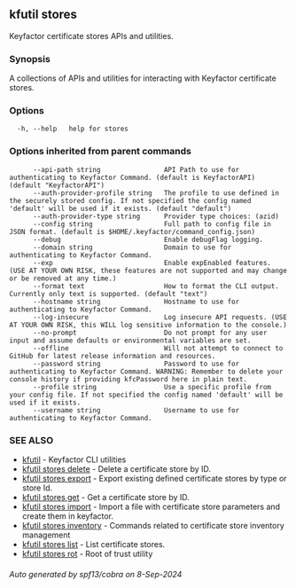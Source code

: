 ## kfutil stores

Keyfactor certificate stores APIs and utilities.

### Synopsis

A collections of APIs and utilities for interacting with Keyfactor certificate stores.

### Options

```
  -h, --help   help for stores
```

### Options inherited from parent commands

```
      --api-path string                API Path to use for authenticating to Keyfactor Command. (default is KeyfactorAPI) (default "KeyfactorAPI")
      --auth-provider-profile string   The profile to use defined in the securely stored config. If not specified the config named 'default' will be used if it exists. (default "default")
      --auth-provider-type string      Provider type choices: (azid)
      --config string                  Full path to config file in JSON format. (default is $HOME/.keyfactor/command_config.json)
      --debug                          Enable debugFlag logging.
      --domain string                  Domain to use for authenticating to Keyfactor Command.
      --exp                            Enable expEnabled features. (USE AT YOUR OWN RISK, these features are not supported and may change or be removed at any time.)
      --format text                    How to format the CLI output. Currently only text is supported. (default "text")
      --hostname string                Hostname to use for authenticating to Keyfactor Command.
      --log-insecure                   Log insecure API requests. (USE AT YOUR OWN RISK, this WILL log sensitive information to the console.)
      --no-prompt                      Do not prompt for any user input and assume defaults or environmental variables are set.
      --offline                        Will not attempt to connect to GitHub for latest release information and resources.
      --password string                Password to use for authenticating to Keyfactor Command. WARNING: Remember to delete your console history if providing kfcPassword here in plain text.
      --profile string                 Use a specific profile from your config file. If not specified the config named 'default' will be used if it exists.
      --username string                Username to use for authenticating to Keyfactor Command.
```

### SEE ALSO

* [kfutil](kfutil.md)	 - Keyfactor CLI utilities
* [kfutil stores delete](kfutil_stores_delete.md)	 - Delete a certificate store by ID.
* [kfutil stores export](kfutil_stores_export.md)	 - Export existing defined certificate stores by type or store Id.
* [kfutil stores get](kfutil_stores_get.md)	 - Get a certificate store by ID.
* [kfutil stores import](kfutil_stores_import.md)	 - Import a file with certificate store parameters and create them in keyfactor.
* [kfutil stores inventory](kfutil_stores_inventory.md)	 - Commands related to certificate store inventory management
* [kfutil stores list](kfutil_stores_list.md)	 - List certificate stores.
* [kfutil stores rot](kfutil_stores_rot.md)	 - Root of trust utility

###### Auto generated by spf13/cobra on 8-Sep-2024
